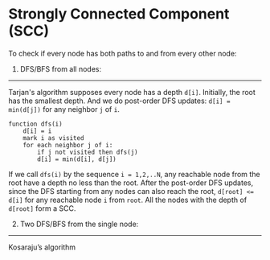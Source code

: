 Strongly Connected Component (SCC)
===

To check if every node has both paths to and from every other node:

1. DFS/BFS from all nodes:
---
Tarjan's algorithm supposes every node has a depth `d[i]`. Initially, the root has the smallest depth. And we do post-order DFS updates: `d[i] = min(d[j])` for any neighbor `j` of `i`.

    function dfs(i)
        d[i] = i
        mark i as visited
        for each neighbor j of i: 
            if j not visited then dfs(j)
            d[i] = min(d[i], d[j])

If we call `dfs(i)` by the sequence `i = 1,2,..N`, any reachable node from the root have a depth no less than the root. After the post-order DFS updates, since the DFS starting from any nodes can also reach the root, `d[root] <= d[i]` for any reachable node `i` from `root`. All the nodes with the depth of `d[root]` form a SCC.


2. Two DFS/BFS from the single node:
---
Kosaraju’s algorithm 

